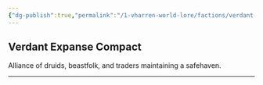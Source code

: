 ```yaml
---
{"dg-publish":true,"permalink":"/1-vharren-world-lore/factions/verdant-expanse/"}
---
```




##  **Verdant Expanse Compact**

Alliance of druids, beastfolk, and traders maintaining a safehaven.

---
